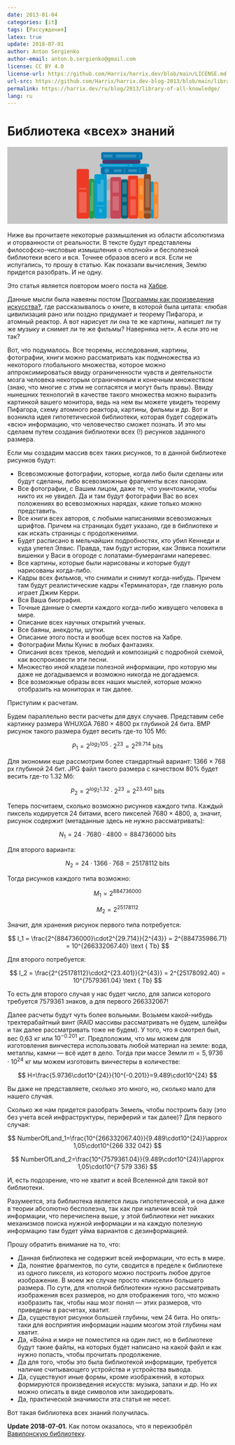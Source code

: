 ```yaml
---
date: 2013-01-04
categories: [it]
tags: [Рассуждения]
latex: true
update: 2018-07-01
author: Anton Sergienko
author-email: anton.b.sergienko@gmail.com
license: CC BY 4.0
license-url: https://github.com/Harrix/harrix.dev/blob/main/LICENSE.md
url-src: https://github.com/Harrix/harrix.dev-blog-2013/blob/main/library-of-all-knowledge/library-of-all-knowledge.md
permalink: https://harrix.dev/ru/blog/2013/library-of-all-knowledge/
lang: ru
---
```


# Библиотека «всех» знаний

![Featured image](featured-image.svg)

Ниже вы прочитаете некоторые размышления из области абсолютизма и оторванности от реальности. В тексте будут представлены философско-числовые измышления о «полной» и бесполезной библиотеки всего и вся. Точнее образов всего и вся. Если не испугались, то прошу в статью. Как показали вычисления, Землю придется разобрать. И не одну.

Это статья является повтором моего поста на [Хабре](https://habr.com/post/156129/).

Данные мысли была навеяны постом [Программы как произведения искусства‽](https://habr.com/company/infopulse/blog/155923/), где рассказывалось о книге, в которой была цитата: «любая цивилизация рано или поздно придумает и теорему Пифагора, и атомный реактор. А вот нарисует ли она те же картины, напишет ли ту же музыку и снимет ли те же фильмы? Наверняка нет». А если это не так?

Вот, что подумалось. Все теоремы, исследования, картины, фотографии, книги можно рассматривать как подмножества из некоторого глобального множества, которое можно аппроксимироваться ввиду ограниченности чувств и деятельности мозга человека некоторым ограниченным и конечным множеством (знаю, что многие с этим не согласятся и могут быть правы). Ввиду нынешних технологий в качестве такого множества можно выразить картинкой вашего монитора, ведь на нем вы можете увидеть теорему Пифагора, схему атомного реактора, картины, фильмы и др. Вот и возникла идея гипотетической библиотеки, которая будет содержать «всю» информацию, что человечество сможет познать. И это мы сделаем путем создания библиотеки всех (!) рисунков заданного размера.

Если мы создадим массив всех таких рисунков, то в данной библиотеке рисунков будут:

- Всевозможные фотографии, которые, когда либо были сделаны или будут сделаны, либо всевозможные фрагменты всех панорам.
- Все фотографии, с Вашим лицом, даже те, что уничтожили, чтобы никто их не увидел. Да и там будут фотографии Вас во всех положениях во всевозможных нарядах, какие только можно представить.
- Все книги всех авторов, с любыми написаниями всевозможных шрифтов. Причем на страницах будет указано, где в библиотеке и как искать страницы с продолжениями.
- Будет расписано в мельчайших подробностях, кто убил Кеннеди и куда улетел Элвис. Правда, там будут истории, как Элвиса похитили вишенки у Васи в огороде с лопатами-бумерангами наперевес.
- Все картины, которые были нарисованы и которые будут нарисованы когда-либо.
- Кадры всех фильмов, что снимали и снимут когда-нибудь. Причем там будут реалистические кадры «Терминатора», где главную роль играет Джим Керри.
- Вся Ваша биография.
- Точные данные о смерти каждого когда-либо живущего человека в мире.
- Описание всех научных открытий ученых.
- Все баяны, анекдоты, шутки.
- Описание этого поста и вообще всех постов на Хабре.
- Фотографии Милы Кунис в любых фантазиях.
- Описания всех треков, мелодий и композиций с подробной схемой, как воспроизвести эти песни.
- Множество иной кладези полезной информации, про которую мы даже не догадываемся и возможно никогда не догадаемся.
- Все возможные образы всех наших мыслей, которые можно отобразить на мониторах и так далее.

Приступим к расчетам.

Будем параллельно вести расчеты для двух случаев. Представим себе картинку размера WHUXGA $7680\times4800$ px глубиной $24$ бита. BMP рисунок такого размера будет весить где-то $105$ Мб:

$$
P_1 = 2^{log_2 105}\cdot 2^{23} = 2^{29.714} \text { bits}
$$

Для экономии еще рассмотрим более стандартный вариант: $1366\times768$ px глубиной $24$ бит. JPG файл такого размера с качеством 80% будет весить где-то $1.32$ Мб:

$$
P_2 = 2^{log_2 1.32}\cdot 2^{23} = 2^{23.401} \text { bits}
$$

Теперь посчитаем, сколько возможно рисунков каждого типа. Каждый пиксель кодируется $24$ битами, всего пикселей $7680\times4800$, а, значит, рисунок содержит (метаданные здесь не нужно рассматривать):

$$
N_1 = 24\cdot7680\cdot4800=884 736 000 \text { bits}
$$

Для второго варианта:

$$
N_2 = 24\cdot1366\cdot768=25 178 112 \text { bits}
$$

Тогда рисунков каждого типа возможно:

$$
M_1 = 2^{884736000}
$$

$$
M_2 = 2^{25178112}
$$

Значит, для хранения рисунок первого типа потребуется:

$$
I_1 = \frac{2^{884736000}\cdot2^{29.714}}{2^{43}} = 2^{884735986.71} = 10^{266332067.40} \text { Tb}
$$

Для второго потребуется:

$$
I_2 = \frac{2^{25178112}\cdot2^{23.401}}{2^{43}} = 2^{25178092.40} = 10^{7579361.04} \text { Tb}
$$

То есть для второго случая у нас будет число, для записи которого требуется $7 579 361$ знаков, а для первого $266 332 067$!

Далее расчеты будут чуть более вольными. Возьмем какой-нибудь трехтерабайтный винт (RAID массивы рассматривать не будем, шлейфы и так далее рассматривать тоже не будем). У того, что я смотрел был, вес 0,63 кг или $10^{-0.201}$ кг. Предположим, что мы можем для изготовления винчестера использовать любой материал на земле: вода, металлы, камни — всё идет в дело. Тогда при массе Земли $m=5,9736\cdot10^{24}$ кг мы можем изготовить винчестеры в количестве:

$$
H=\frac{5.9736\cdot10^{24}}{10^{-0.201}}=9.489\cdot10^{24}
$$

Вы даже не представляете, сколько это много, но, сколько мало для нашего случая.

Сколько же нам придется разобрать Земель, чтобы построить базу (это без учета всей инфраструктуры, периферий и так далее)? Для первого случая:

$$
NumberOfLand_1=\frac{10^{266332067.40}}{9.489\cdot10^{24}}\approx 1,05\cdot10^{266 332 042}
$$

$$
NumberOfLand_2=\frac{10^{7579361.04}}{9.489\cdot10^{24}}\approx 1,05\cdot10^{7 579 336}
$$

И, есть подозрение, что не хватит и всей Вселенной для такой вот библиотеки.

Разумеется, эта библиотека является лишь гипотетической, и она даже в теории абсолютно бесполезна, так как при наличии всей той информации, что перечислена выше, у этой библиотеки нет никаких механизмов поиска нужной информации и на каждую полезную информацию там будет уйма вариантов с дезинформацией.

Прошу обратить внимание на то, что:

- Данная библиотека не содержит всей информации, что есть в мире.
- Да, понятие фрагментов, по сути, сводится в пределе к библиотеке из одного пикселя, из которого можно построить любое другое изображение. В моем же случае просто «пиксели» большего размера. По сути, для «полной библиотеки» нужно рассматривать изображения всех размеров, но для отображения того, что можно изобразить так, чтобы наш мозг понял — этих размеров, что приведены в расчетах, хватит.
- Да, существуют рисунки большей глубины, чем 24 бита. Но опять-таки для восприятия информации нашим мозгом этой глубины нам хватит.
- Да, «Война и мир» не поместится на один лист, но в библиотеке будут такие файлы, на которых будет написано на какой файл и как нужно попасть, чтобы прочитать продолжение.
- Да для того, чтобы это была библиотекой информации, требуется наличие считывающего устройства и устройства вывода.
- Да, существуют иные формы, кроме изображений, в которых формируются произведения искусств: музыка, запахи и др. Но их можно описать в виде символов или закодировать.
- Да, практической значимости эта статья не несет.

Вот такая библиотека всех знаний получилась.

**Update 2018-07-01.** Как потом оказалось, что я переизобрёл [Вавилонскую библиотеку](https://ru.wikipedia.org/wiki/Вавилонская_библиотека).

